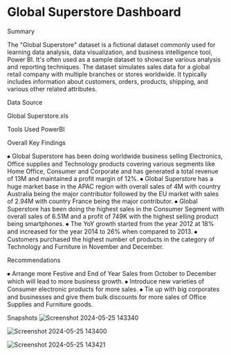 
# Global Superstore Dashboard

Summary

The "Global Superstore" dataset is a fictional dataset commonly used for learning data analysis, data visualization, and business intelligence tool, Power BI. It's often used as a sample dataset to showcase various analysis and reporting techniques.  The dataset simulates sales data for a global retail company with multiple branches or stores worldwide. It typically includes information about customers, orders, products, shipping, and various other related attributes. 

Data Source

Global Superstore.xls 

Tools Used
PowerBI 

Overall Key Findings

⦁	Global Superstore has been doing worldwide business selling Electronics, Office supplies and Technology products covering various segments like Home Office, Consumer and Corporate and has generated a total revenue of 13M and maintained a profit margin of 12%.
⦁	Global Superstore has a huge market base in the APAC region with overall sales of 4M with country Australia being the major contributor followed by the EU market with sales of 2.94M with country France being the major contributor.
⦁	Global Superstore has been doing the highest sales in the Consumer Segment with overall sales of 6.51M and a profit of 749K with the highest selling product being smartphones.
⦁	The YoY growth started from the year 2012 at 18% and increased for the year 2014 to 26% when compared to 2013.
⦁	Customers purchased the highest number of products in the category of Technology and Furniture in November and December.

Recommendations

⦁	Arrange more Festive and End of Year Sales from October to December which will lead to more business growth.
⦁	Introduce new varieties of Consumer electronic products for more sales.
⦁	Tie up with big corporates and businesses and give them bulk discounts for more sales of Office Supplies and Furniture  goods.

Snapshots
![Screenshot 2024-05-25 143340](https://github.com/PPP2796/Global_Dash/assets/130914165/8b25ec2e-9384-4b60-8570-280eb52dae43)

![Screenshot 2024-05-25 143400](https://github.com/PPP2796/Global_Dash/assets/130914165/c01b2711-fd4c-4075-af56-f78142da51b2)

![Screenshot 2024-05-25 143421](https://github.com/PPP2796/Global_Dash/assets/130914165/d525dc0d-308d-41ad-91b1-bb5540ea0de1)


